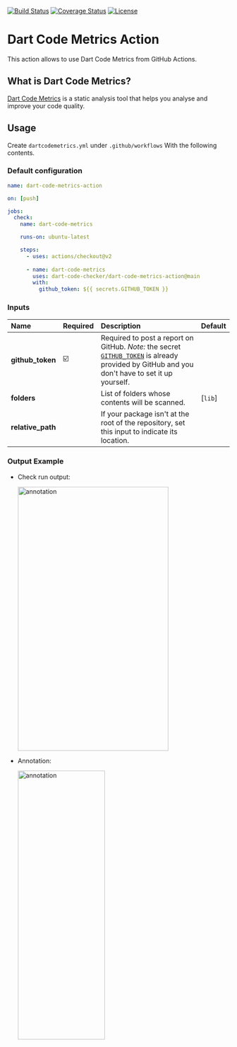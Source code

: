 <!-- markdownlint-disable MD041 -->
[![Build Status](https://shields.io/github/workflow/status/dart-code-checker/dart-code-metrics-action/test?logo=github&logoColor=white)](https://github.com/dart-code-checker/dart-code-metrics-action/)
[![Coverage Status](https://img.shields.io/codecov/c/github/dart-code-checker/dart-code-metrics-action?logo=codecov&logoColor=white)](https://codecov.io/gh/dart-code-checker/dart-code-metrics-action/)
[![License](https://img.shields.io/github/license/dart-code-checker/dart-code-metrics-action)](https://github.com/dart-code-checker/dart-code-metrics-action/blob/master/LICENSE)
<!-- markdownlint-enable MD041 -->

# Dart Code Metrics Action

This action allows to use Dart Code Metrics from GitHub Actions.

## What is Dart Code Metrics?

[Dart Code Metrics](https://github.com/dart-code-checker/dart-code-metrics) is a static analysis tool that helps you analyse and improve your code quality.

## Usage

Create `dartcodemetrics.yml` under `.github/workflows` With the following contents.

### Default configuration

```yml
name: dart-code-metrics-action

on: [push]

jobs:
  check:
    name: dart-code-metrics

    runs-on: ubuntu-latest

    steps:
      - uses: actions/checkout@v2
          
      - name: dart-code-metrics
        uses: dart-code-checker/dart-code-metrics-action@main
        with:
          github_token: ${{ secrets.GITHUB_TOKEN }}
```

### Inputs

| Name | Required | Description | Default |
| :--- | :--- | :--- | :--- |
| **github_token**  | ☑️ | Required to post a report on GitHub. *Note:* the secret [`GITHUB_TOKEN`](https://help.github.com/en/actions/automating-your-workflow-with-github-actions/authenticating-with-the-github_token) is already provided by GitHub and you don't have to set it up yourself. | |
| **folders** | | List of folders whose contents will be scanned. | [`lib`] |
| **relative_path** | | If your package isn't at the root of the repository, set this input to indicate its location. | |

### Output Example

* Check run output:
  
  <img
  src="https://raw.githubusercontent.com/dart-code-checker/dart-code-metrics-action/master/doc/.assets/annotation.png"
  alt="annotation"
  height="597" width="341,5"
  align="center">

* Annotation:

  <img
  src="https://raw.githubusercontent.com/dart-code-checker/dart-code-metrics-action/master/doc/.assets/annotation.png"
  alt="annotation"
  height="608" width="197"
  align="center">
